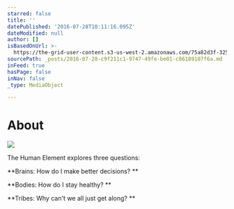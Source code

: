 ```yaml
---
starred: false
title: ''
datePublished: '2016-07-28T10:11:16.095Z'
dateModified: null
author: []
isBasedOnUrl: >-
  https://the-grid-user-content.s3-us-west-2.amazonaws.com/75a82d3f-325b-4e48-a4b0-ef476982df7b.jpg
sourcePath: _posts/2016-07-28-c9f211c1-9747-49fe-be01-c86189107f6a.md
inFeed: true
hasPage: false
inNav: false
_type: MediaObject

---
```

# About
![](https://the-grid-user-content.s3-us-west-2.amazonaws.com/75a82d3f-325b-4e48-a4b0-ef476982df7b.jpg)

The Human Element explores three questions:

**Brains: How do I make better decisions? **

**Bodies: How do I stay healthy? **

**Tribes: Why can't we all just get along? **